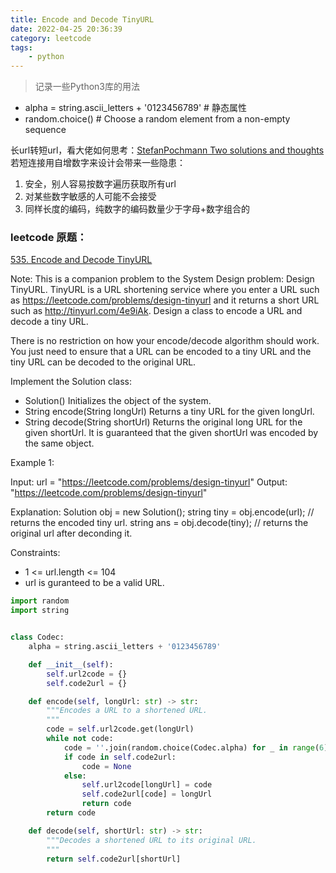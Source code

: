 ```yaml
---
title: Encode and Decode TinyURL
date: 2022-04-25 20:36:39
category: leetcode
tags:
    - python
---
```

> 记录一些Python3库的用法

- alpha = string.ascii_letters + '0123456789' # 静态属性
- random.choice() # Choose a random element from a non-empty sequence

长url转短url，看大佬如何思考：[StefanPochmann Two solutions and thoughts](https://leetcode.com/problems/encode-and-decode-tinyurl/discuss/100268/Two-solutions-and-thoughts)
若短连接用自增数字来设计会带来一些隐患：
1. 安全，别人容易按数字遍历获取所有url
2. 对某些数字敏感的人可能不会接受
3. 同样长度的编码，纯数字的编码数量少于字母+数字组合的

### leetcode 原题：

[535. Encode and Decode TinyURL](https://leetcode.com/problems/encode-and-decode-tinyurl/)

Note: This is a companion problem to the System Design problem: Design TinyURL.
TinyURL is a URL shortening service where you enter a URL such as https://leetcode.com/problems/design-tinyurl and it returns a short URL such as http://tinyurl.com/4e9iAk. Design a class to encode a URL and decode a tiny URL.

There is no restriction on how your encode/decode algorithm should work. You just need to ensure that a URL can be encoded to a tiny URL and the tiny URL can be decoded to the original URL.

Implement the Solution class:

- Solution() Initializes the object of the system.
- String encode(String longUrl) Returns a tiny URL for the given longUrl.
- String decode(String shortUrl) Returns the original long URL for the given shortUrl. It is guaranteed that the given shortUrl was encoded by the same object.
 

Example 1:

Input: url = "https://leetcode.com/problems/design-tinyurl"
Output: "https://leetcode.com/problems/design-tinyurl"

Explanation:
Solution obj = new Solution();
string tiny = obj.encode(url); // returns the encoded tiny url.
string ans = obj.decode(tiny); // returns the original url after deconding it.


Constraints:

- 1 <= url.length <= 104
- url is guranteed to be a valid URL.

```python
import random
import string


class Codec:
    alpha = string.ascii_letters + '0123456789'

    def __init__(self):
        self.url2code = {}
        self.code2url = {}

    def encode(self, longUrl: str) -> str:
        """Encodes a URL to a shortened URL.
        """
        code = self.url2code.get(longUrl)
        while not code:
            code = ''.join(random.choice(Codec.alpha) for _ in range(6))
            if code in self.code2url:
                code = None
            else:
                self.url2code[longUrl] = code
                self.code2url[code] = longUrl
                return code
        return code

    def decode(self, shortUrl: str) -> str:
        """Decodes a shortened URL to its original URL.
        """
        return self.code2url[shortUrl]
```
